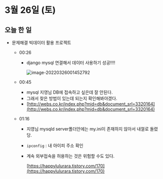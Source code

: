 # 3월 26일 (토)

## 오늘 한 일

* 문제해결 빅데이터 활용 프로젝트

  * 00:26

    * django mysql 연결해서 데이터 사용하기 성공!!!!

      ![image-20220326001452792](https://user-images.githubusercontent.com/75322297/160149102-ae021f92-907d-4e2d-bbc2-4676841ca089.png)

  * 00:45

    * mysql 지영님 DB에 접속하고 싶은데 잘 안된다.
    * 그래서 찾은 방법이 있는데 되는지 확인해봐야겠다.
    * [http://webs.co.kr/index.php?mid=db&document_srl=3320164](http://webs.co.kr/index.php?mid=db&document_srl=3320164)

  * 01:16

    * 지영님 mysqld server폴더안에는 my.ini이 존재하지 않아서 내껄로 돌렸당.

    * `ipconfig` : 내 아이피 주소 확인

    * 계속 외부접속을 허용하는 것은 위험할 수도 있다.

      [https://happylulurara.tistory.com/170](https://happylulurara.tistory.com/170)

